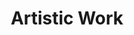 ---
title: "Artistic Work"
description: "Explore my artistic work, including playwriting and other creative projects."
--- 